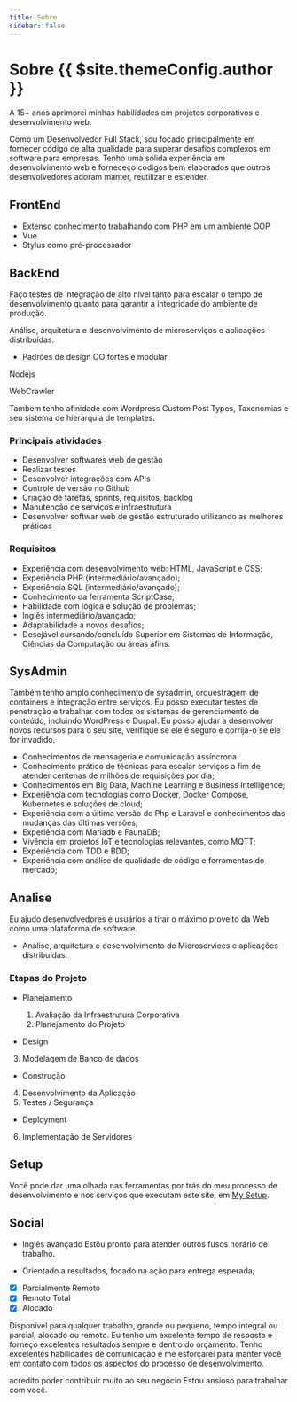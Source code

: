 ```yaml
---
title: Sobre
sidebar: false
---
```

# Sobre {{ $site.themeConfig.author }}

A 15+ anos aprimorei minhas habilidades em projetos corporativos e desenvolvimento web.

Como um Desenvolvedor Full Stack, sou focado principalmente em fornecer código de alta qualidade para superar desafios complexos em software para empresas. Tenho uma sólida experiência em desenvolvimento web e forneceço códigos bem elaborados que outros desenvolvedores adoram manter, reutilizar e estender.

## FrontEnd

- Extenso conhecimento trabalhando com PHP em um ambiente OOP
 - Vue
 - Stylus como pré-processador

## BackEnd

Faço testes de integração de alto nivel tanto para escalar o tempo de desenvolvimento quanto para garantir a integridade do ambiente de produção.

Análise, arquitetura e desenvolvimento de microserviços e aplicações distribuídas.

- Padrões de design OO fortes e modular

Nodejs

WebCrawler

Tambem tenho afinidade com Wordpress Custom Post Types, Taxonomias e seu sistema de hierarquia de templates.

### Principais atividades
- Desenvolver softwares web de gestão
- Realizar testes
- Desenvolver integrações com APIs
- Controle de versão no Github
- Criação de tarefas, sprints, requisitos, backlog
- Manutenção de serviços e infraestrutura
- Desenvolver softwar web de gestão estruturado utilizando as melhores práticas

### Requisitos
- Experiência com desenvolvimento web: HTML, JavaScript e CSS;
- Experiência PHP (intermediário/avançado);
- Experiência SQL (intermediário/avançado);
- Conhecimento da ferramenta ScriptCase;
- Habilidade com lógica e solução de problemas;
- Inglês intermediário/avançado;
- Adaptabilidade a novos desafios;
- Desejável cursando/concluído Superior em Sistemas de Informação, Ciências da Computação ou áreas afins.


## SysAdmin

Também tenho amplo conhecimento de sysadmin, orquestragem de containers e integração entre serviços.
Eu posso executar testes de penetração e trabalhar com todos os sistemas de gerenciamento de conteúdo, incluindo WordPress e Durpal. Eu posso ajudar a desenvolver novos recursos para o seu site, verifique se ele é seguro e corrija-o se ele for invadido.

- Conhecimentos de mensageria e comunicação assíncrona
- Conhecimento prático de técnicas para escalar serviços a fim de atender centenas de milhões de requisições por dia;
- Conhecimentos em Big Data, Machine Learning e Business Intelligence;
- Experiência com tecnologias como Docker, Docker Compose, Kubernetes e soluções de cloud;
- Experiência com a última versão do Php e Laravel e conhecimentos das mudanças das últimas versões;
- Experiência com Mariadb e FaunaDB;
- Vivência em projetos IoT e tecnologias relevantes, como MQTT;
- Experiência com TDD e BDD;
- Experiência com análise de qualidade de código e ferramentas do mercado;

## Analise

Eu ajudo desenvolvedores e usuários a tirar o máximo proveito da Web como uma plataforma de software.

- Análise, arquitetura e desenvolvimento de Microservices e aplicações distribuídas.

### Etapas do Projeto

- Planejamento
	1. Avaliação da Infraestrutura Corporativa
	2. Planejamento do Projeto

- Design
3. 	Modelagem de Banco de dados

- Construção
4. Desenvolvimento da Aplicação
5. Testes / Segurança

- Deployment
6. Implementação de Servidores

## Setup

Você pode dar uma olhada nas ferramentas por trás do meu processo de desenvolvimento e nos serviços que executam este site, em [My Setup](#).

<Stack :item="{ domain: 'laravel.com' }" />
<Stack :item="{ domain: 'coreos.com' }" />

<BaseStack :items="[ 
    { domain: 'asdasdtg.netlify.com' }
]" />

## Social

- Inglês avançado
Estou pronto para atender outros fusos horário de trabalho.

- Orientado a resultados, focado na ação para entrega esperada;

- [x] Parcialmente Remoto
- [x] Remoto Total
- [x] Alocado

Disponível para qualquer trabalho, grande ou pequeno, tempo integral ou parcial, alocado ou remoto. Eu tenho um excelente tempo de resposta e forneço excelentes resultados sempre e dentro do orçamento. Tenho excelentes habilidades de comunicação e me esforçarei para manter você em contato com todos os aspectos do processo de desenvolvimento.



acredito poder contribuir muito ao seu negócio
Estou ansioso para trabalhar com você.
